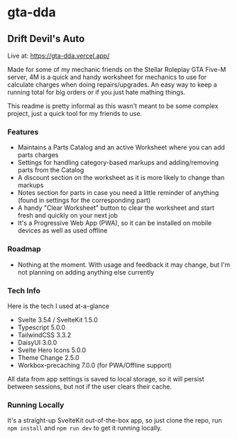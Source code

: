 # gta-dda

## Drift Devil's Auto

Live at: https://gta-dda.vercel.app/

Made for some of my mechanic friends on the Stellar Roleplay GTA Five-M server, 4M is a quick and handy worksheet for mechanics to use for calculate charges when doing repairs/upgrades.
An easy way to keep a running total for big orders or if you just hate mathing things.

This readme is pretty informal as this wasn't meant to be some complex project, just a quick tool for my friends to use.

### Features
- Maintains a Parts Catalog and an active Worksheet where you can add parts charges
- Settings for handling category-based markups and adding/removing parts from the Catalog
- A discount section on the worksheet as it is more likely to change than markups
- Notes section for parts in case you need a little reminder of anything (found in settings for the corresponding part)
- A handy "Clear Worksheet" button to clear the worksheet and start fresh and quickly on your next job
- It's a Progressive Web App (PWA), so it can be installed on mobile devices as well as used offline

### Roadmap
- Nothing at the moment. With usage and feedback it may change, but I'm not planning on adding anything else currently

### Tech Info
Here is the tech I used at-a-glance
- Svelte 3.54 / SvelteKit 1.5.0
- Typescript 5.0.0
- TailwindCSS 3.3.2
- DaisyUI 3.0.0
- Svelte Hero Icons 5.0.0
- Theme Change 2.5.0
- Workbox-precaching 7.0.0 (for PWA/Offline support)

All data from app settings is saved to local storage, so it will persist between sessions, but not if the user clears their cache.

### Running Locally
It's a straight-up SvelteKit out-of-the-box app, so just clone the repo, run `npm install` and `npm run dev` to get it running locally.
